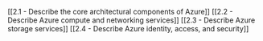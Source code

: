 [[2.1 - Describe the core architectural components of Azure]]
[[2.2 - Describe Azure compute and networking services]]
[[2.3 - Describe Azure storage services]]
[[2.4 - Describe Azure identity, access, and security]]
